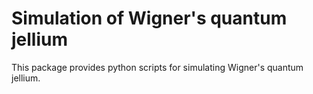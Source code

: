 # Simulation of Wigner's quantum jellium
This package provides python scripts for simulating Wigner's quantum jellium.
